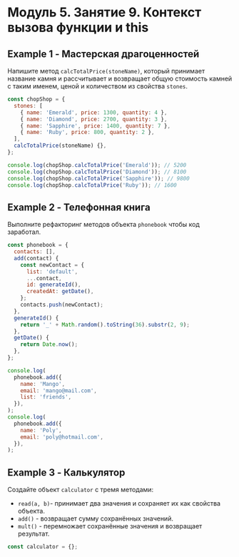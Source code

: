 # Модуль 5. Занятие 9. Контекст вызова функции и this

## Example 1 - Мастерская драгоценностей

Напишите метод `calcTotalPrice(stoneName)`, который принимает название камня и
рассчитывает и возвращает общую стоимость камней с таким именем, ценой и
количеством из свойства `stones`.

```js
const chopShop = {
  stones: [
    { name: 'Emerald', price: 1300, quantity: 4 },
    { name: 'Diamond', price: 2700, quantity: 3 },
    { name: 'Sapphire', price: 1400, quantity: 7 },
    { name: 'Ruby', price: 800, quantity: 2 },
  ],
  calcTotalPrice(stoneName) {},
};

console.log(chopShop.calcTotalPrice('Emerald')); // 5200
console.log(chopShop.calcTotalPrice('Diamond')); // 8100
console.log(chopShop.calcTotalPrice('Sapphire')); // 9800
console.log(chopShop.calcTotalPrice('Ruby')); // 1600
```

## Example 2 - Телефонная книга

Выполните рефакторинг методов объекта `phonebook` чтобы код заработал.

```js
const phonebook = {
  contacts: [],
  add(contact) {
    const newContact = {
      list: 'default',
      ...contact,
      id: generateId(),
      createdAt: getDate(),
    };
    contacts.push(newContact);
  },
  generateId() {
    return '_' + Math.random().toString(36).substr(2, 9);
  },
  getDate() {
    return Date.now();
  },
};

console.log(
  phonebook.add({
    name: 'Mango',
    email: 'mango@mail.com',
    list: 'friends',
  }),
);
console.log(
  phonebook.add({
    name: 'Poly',
    email: 'poly@hotmail.com',
  }),
);
```

## Example 3 - Калькулятор

Создайте объект `calculator` с тремя методами:

- `read(a, b)`- принимает два значения и сохраняет их как свойства объекта.
- `add()` - возвращает сумму сохранённых значений.
- `mult()` - перемножает сохранённые значения и возвращает результат.

```js
const calculator = {};
```
